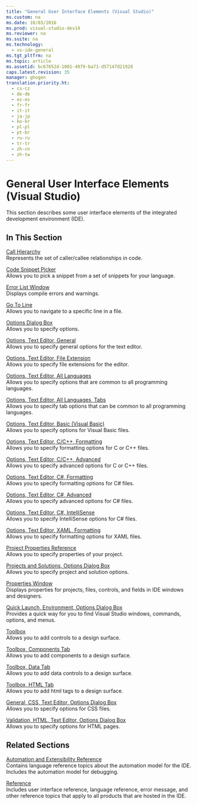 ```yaml
---
title: "General User Interface Elements (Visual Studio)"
ms.custom: na
ms.date: 10/03/2016
ms.prod: visual-studio-dev14
ms.reviewer: na
ms.suite: na
ms.technology: 
  - vs-ide-general
ms.tgt_pltfrm: na
ms.topic: article
ms.assetid: bc67652d-1001-4979-ba71-d57147d21928
caps.latest.revision: 35
manager: ghogen
translation.priority.ht: 
  - cs-cz
  - de-de
  - es-es
  - fr-fr
  - it-it
  - ja-jp
  - ko-kr
  - pl-pl
  - pt-br
  - ru-ru
  - tr-tr
  - zh-cn
  - zh-tw
---
```

# General User Interface Elements (Visual Studio)
This section describes some user interface elements of the integrated development environment (IDE).  
  
## In This Section  
 [Call Hierarchy](../VS_IDE/Call-Hierarchy.md)  
 Represents the set of caller/callee relationships in code.  
  
 [Code Snippet Picker](../VS_IDE/Code-Snippet-Picker.md)  
 Allows you to pick a snippet from a set of snippets for your language.  
  
 [Error List Window](../VS_IDE/Error-List-Window.md)  
 Displays compile errors and warnings.  
  
 [Go To Line](../VS_IDE/Go-To-Line.md)  
 Allows you to navigate to a specific line in a file.  
  
 [Options Dialog Box](../VS_IDE/Options-Dialog-Box--Visual-Studio-.md)  
 Allows you to specify options.  
  
 [Options, Text Editor, General](../VS_IDE/Options--Text-Editor--General.md)  
 Allows you to specify general options for the text editor.  
  
 [Options, Text Editor, File Extension](../VS_IDE/Options--Text-Editor--File-Extension.md)  
 Allows you to specify file extensions for the editor.  
  
 [Options, Text Editor, All Languages](../VS_IDE/Options--Text-Editor--All-Languages.md)  
 Allows you to specify options that are common to all programming languages.  
  
 [Options, Text Editor, All Languages, Tabs](../VS_IDE/Options--Text-Editor--All-Languages--Tabs.md)  
 Allows you to specify tab options that can be common to all programming languages.  
  
 [Options, Text Editor, Basic (Visual Basic)](../VS_IDE/Options--Text-Editor--Basic--Visual-Basic-.md)  
 Allows you to specify options for Visual Basic files.  
  
 [Options, Text Editor, C/C++, Formatting](../VS_IDE/Options--Text-Editor--C-C----Formatting.md)  
 Allows you to specify formatting options for C or C++ files.  
  
 [Options, Text Editor, C/C++, Advanced](../VS_IDE/Options--Text-Editor--C-C----Advanced.md)  
 Allows you to specify advanced options for C or C++ files.  
  
 [Options, Text Editor, C#, Formatting](../VS_IDE/Options--Text-Editor--C#--Formatting.md)  
 Allows you to specify formatting options for C# files.  
  
 [Options, Text Editor, C#, Advanced](../VS_IDE/Options--Text-Editor--C#--Advanced.md)  
 Allows you to specify advanced options for C# files.  
  
 [Options, Text Editor, C#, IntelliSense](../VS_IDE/Options--Text-Editor--C#--IntelliSense.md)  
 Allows you to specify IntelliSense options for C# files.  
  
 [Options, Text Editor, XAML, Formatting](../VS_IDE/Options--Text-Editor--XAML--Formatting.md)  
 Allows you to specify formatting options for XAML files.  
  
 [Project Properties Reference](../VS_IDE/Project-Properties-Reference.md)  
 Allows you to specify properties of your project.  
  
 [Projects and Solutions, Options Dialog Box](../VS_IDE/Projects-and-Solutions--Options-Dialog-Box.md)  
 Allows you to specify project and solution options.  
  
 [Properties Window](../VS_IDE/Properties-Window.md)  
 Displays properties for projects, files, controls, and fields in IDE windows and designers.  
  
 [Quick Launch, Environment, Options Dialog Box](../VS_IDE/Quick-Launch--Environment--Options-Dialog-Box.md)  
 Provides a quick way for you to find Visual Studio windows, commands, options, and menus.  
  
 [Toolbox](../VS_IDE/Toolbox.md)  
 Allows you to add controls to a design surface.  
  
 [Toolbox, Components Tab](../VS_IDE/Toolbox--Components-Tab.md)  
 Allows you to add components to a design surface.  
  
 [Toolbox, Data Tab](../VS_IDE/Toolbox--Data-Tab.md)  
 Allows you to add data controls to a design surface.  
  
 [Toolbox, HTML Tab](../VS_IDE/Toolbox--HTML-Tab.md)  
 Allows you to add html tags to a design surface.  
  
 [General, CSS, Text Editor, Options Dialog Box](../Topic/General,%20CSS,%20Text%20Editor,%20Options%20Dialog%20Box.md)  
 Allows you to specify options for CSS files.  
  
 [Validation, HTML, Text Editor, Options Dialog Box](../Topic/Validation,%20HTML,%20Text%20Editor,%20Options%20Dialog%20Box.md)  
 Allows you to specify options for HTML pages.  
  
## Related Sections  
 [Automation and Extensibility Reference](../Topic/Automation%20and%20Extensibility%20Reference.md)  
 Contains language reference topics about the automation model for the IDE. Includes the automation model for debugging.  
  
 [Reference](../VS_IDE/Visual-Studio-Reference.md)  
 Includes user interface reference, language reference, error message, and other reference topics that apply to all products that are hosted in the IDE.